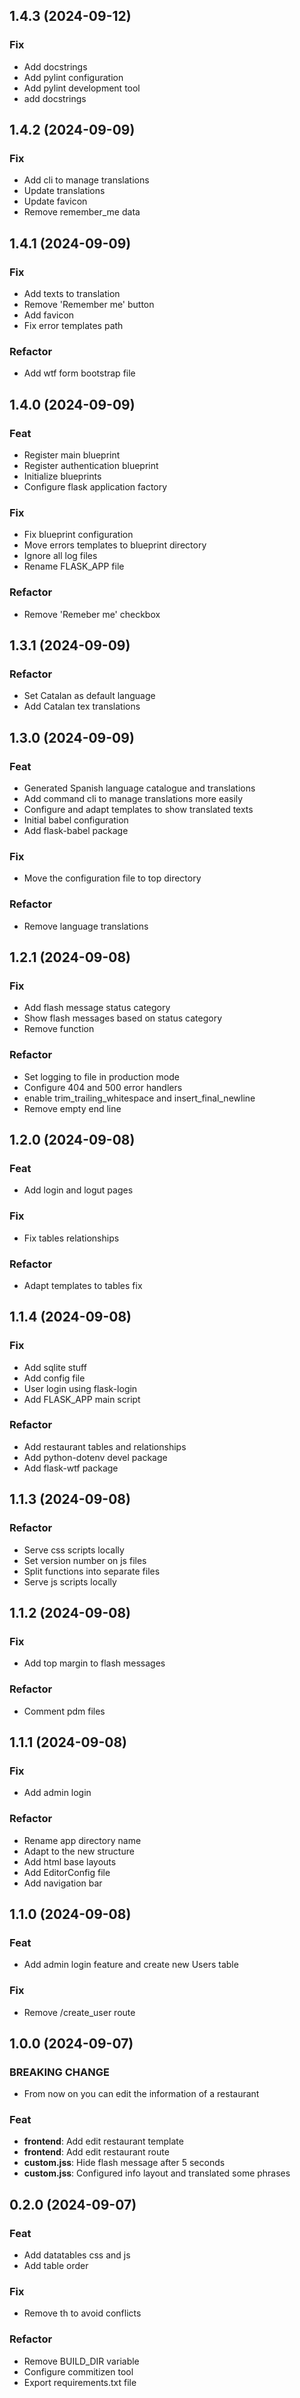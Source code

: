 ## 1.4.3 (2024-09-12)

### Fix

- Add docstrings
- Add pylint configuration
- Add pylint development tool
- add docstrings

## 1.4.2 (2024-09-09)

### Fix

- Add cli to manage translations
- Update translations
- Update favicon
- Remove remember_me data

## 1.4.1 (2024-09-09)

### Fix

- Add texts to translation
- Remove 'Remember me' button
- Add favicon
- Fix error templates path

### Refactor

- Add wtf form bootstrap file

## 1.4.0 (2024-09-09)

### Feat

- Register main blueprint
- Register authentication blueprint
- Initialize blueprints
- Configure flask application factory

### Fix

- Fix blueprint configuration
- Move errors templates to blueprint directory
- Ignore all log files
- Rename FLASK_APP file

### Refactor

- Remove 'Remeber me' checkbox

## 1.3.1 (2024-09-09)

### Refactor

- Set Catalan as default language
- Add Catalan tex translations

## 1.3.0 (2024-09-09)

### Feat

- Generated Spanish language catalogue and translations
- Add command cli to manage translations more easily
- Configure and adapt templates to show translated texts
- Initial babel configuration
- Add flask-babel package

### Fix

- Move the configuration file to top directory

### Refactor

- Remove language translations

## 1.2.1 (2024-09-08)

### Fix

- Add flash message status category
- Show flash messages based on status category
- Remove function

### Refactor

- Set logging to file in production mode
- Configure 404 and 500 error handlers
- enable trim_trailing_whitespace and insert_final_newline
- Remove empty end line

## 1.2.0 (2024-09-08)

### Feat

- Add login and logut pages

### Fix

- Fix tables relationships

### Refactor

- Adapt templates to tables fix

## 1.1.4 (2024-09-08)

### Fix

- Add sqlite stuff
- Add config file
- User login using flask-login
- Add FLASK_APP main script

### Refactor

- Add restaurant tables and relationships
- Add python-dotenv devel package
- Add flask-wtf package

## 1.1.3 (2024-09-08)

### Refactor

- Serve css scripts locally
- Set version number on js files
- Split functions into separate files
- Serve js scripts locally

## 1.1.2 (2024-09-08)

### Fix

- Add top margin to flash messages

### Refactor

- Comment pdm files

## 1.1.1 (2024-09-08)

### Fix

- Add admin login

### Refactor

- Rename app directory name
- Adapt to the new structure
- Add html base layouts
- Add EditorConfig file
- Add navigation bar

## 1.1.0 (2024-09-08)

### Feat

- Add admin login feature and create new Users table

### Fix

- Remove /create_user route

## 1.0.0 (2024-09-07)

### BREAKING CHANGE

- From now on you can edit the information of a restaurant

### Feat

- **frontend**: Add edit restaurant template
- **frontend**: Add edit restaurant route
- **custom.jss**: Hide flash message after 5 seconds
- **custom.jss**: Configured info layout and translated some phrases

## 0.2.0 (2024-09-07)

### Feat

- Add datatables css and js
- Add table order

### Fix

- Remove th to avoid conflicts

### Refactor

- Remove BUILD_DIR variable
- Configure commitizen tool
- Export requirements.txt file

